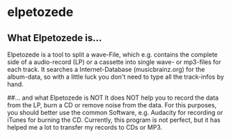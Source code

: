 # elpetozede

## What Elpetozede is...
Elpetozede is a tool to split a wave-File, which e.g. contains the complete side of a audio-record (LP) or a cassette into single wave- or mp3-files for each track.
It searches a Internet-Database (musicbrainz.org) for the album-data, so with a little luck you don't need to type all the track-infos by hand.

##... and what Elpetozede is NOT
It does NOT help you to record the data from the LP, burn a CD or remove noise from the data. For this purposes, you should better use the common Software, 
e.g. Audacity for recording or iTunes for burning the CD. Currently, this program is not perfect, but it has helped me a lot to transfer my records to CDs or MP3.
